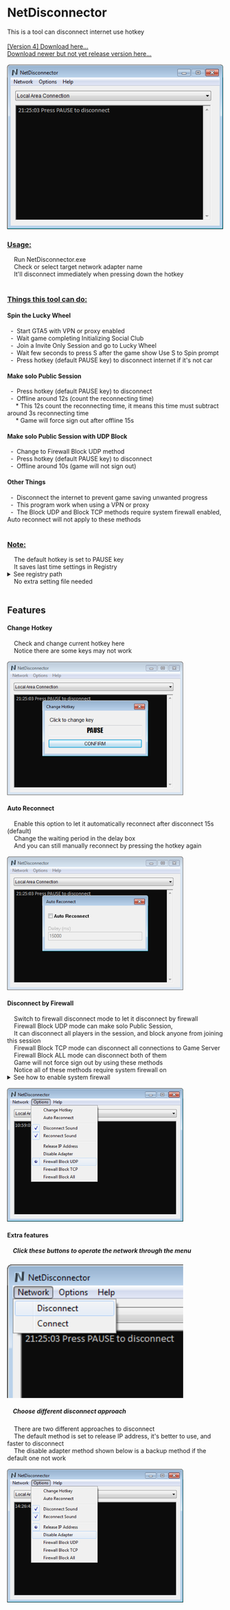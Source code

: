 # NetDisconnector
This is a tool can disconnect internet use hotkey<br>
<br>
[<ins>[Version 4] Download here...</ins>](https://github.com/Barracuda10/NetDisconnector/releases/download/1.3/NetDisconnector.exe)<br>
[<ins>Download newer but not yet release version here...</ins>](https://raw.githubusercontent.com/Barracuda10/NetDisconnector/master/NetDisconnector/x64/Release/NetDisconnector.exe)<br>
<br>
<img src="https://raw.githubusercontent.com/Barracuda10/others/master/NetDisconnector/netdisconnector_main.png?token=AHWAOFFFNR4TIK4XGH3ESJK6EESXA"><br>
<h3><ins>Usage:</ins></h3>
&nbsp;&nbsp;&nbsp;&nbsp;Run NetDisconnector.exe<br>
&nbsp;&nbsp;&nbsp;&nbsp;Check or select target network adapter name<br>
&nbsp;&nbsp;&nbsp;&nbsp;It'll disconnect immediately when pressing down the hotkey<br>
<br>
<h3><ins>Things this tool can do:</ins></h3>
<h4>Spin the Lucky Wheel</h4>
&nbsp;&nbsp;-&nbsp;&nbsp;Start GTA5 with VPN or proxy enabled<br>
&nbsp;&nbsp;-&nbsp;&nbsp;Wait game completing Initializing Social Club<br>
&nbsp;&nbsp;-&nbsp;&nbsp;Join a Invite Only Session and go to Lucky Wheel<br>
&nbsp;&nbsp;-&nbsp;&nbsp;Wait few seconds to press S after the game show Use S to Spin prompt<br>
&nbsp;&nbsp;-&nbsp;&nbsp;Press hotkey (default PAUSE key) to disconnect internet if it's not car<br>
<!--&nbsp;&nbsp;&nbsp;&nbsp;&nbsp;* Notice this method doesn't work very well now, consider wait 4.65 seconds instead<br>-->
<!--&nbsp;&nbsp;&nbsp;&nbsp;&nbsp;* Wait 4.65 seconds also work<br>-->
<!--&nbsp;&nbsp;&nbsp;&nbsp;&nbsp;* Another way to get more chance is to use the left stick of the controller<br>-->
<h4>Make solo Public Session</h4>
&nbsp;&nbsp;-&nbsp;&nbsp;Press hotkey (default PAUSE key) to disconnect<br>
&nbsp;&nbsp;-&nbsp;&nbsp;Offline around 12s (count the reconnecting time)<br>
&nbsp;&nbsp;&nbsp;&nbsp;&nbsp;* This 12s count the reconnecting time, it means this time must subtract around 3s reconnecting time<br>
&nbsp;&nbsp;&nbsp;&nbsp;&nbsp;* Game will force sign out after offline 15s<br>
<h4>Make solo Public Session with UDP Block</h4>
&nbsp;&nbsp;-&nbsp;&nbsp;Change to Firewall Block UDP method<br>
&nbsp;&nbsp;-&nbsp;&nbsp;Press hotkey (default PAUSE key) to disconnect<br>
&nbsp;&nbsp;-&nbsp;&nbsp;Offline around 10s (game will not sign out)<br>
<h4>Other Things</h4>
&nbsp;&nbsp;-&nbsp;&nbsp;Disconnect the internet to prevent game saving unwanted progress<br>
&nbsp;&nbsp;-&nbsp;&nbsp;This program work when using a VPN or proxy<br>
&nbsp;&nbsp;-&nbsp;&nbsp;The Block UDP and Block TCP methods require system firewall enabled, Auto reconnect will not apply to these methods<br>
<br>
<h3><ins>Note:</ins></h3>
&nbsp;&nbsp;&nbsp;&nbsp;The default hotkey is set to PAUSE key<br>
&nbsp;&nbsp;&nbsp;&nbsp;It saves last time settings in Registry<details><summary>See registry path</summary>
&nbsp;&nbsp;&nbsp;&nbsp;HKEY_CURRENT_USER\Software\NetDisconnector\NetDisconnector\Settings<br>
</details>
&nbsp;&nbsp;&nbsp;&nbsp;No extra setting file needed<br>
<br>
<h2>Features</h2>
<h4>Change Hotkey</h4>
&nbsp;&nbsp;&nbsp;&nbsp;Check and change current hotkey here<br>
&nbsp;&nbsp;&nbsp;&nbsp;Notice there are some keys may not work<br>
<br>
<img src="https://raw.githubusercontent.com/Barracuda10/others/master/NetDisconnector/netdisconnector_feature_1.png" width="410" height="310"><br>
<h4>Auto Reconnect</h4>
&nbsp;&nbsp;&nbsp;&nbsp;Enable this option to let it automatically reconnect after disconnect 15s (default)<br>
&nbsp;&nbsp;&nbsp;&nbsp;Change the waiting period in the delay box<br>
&nbsp;&nbsp;&nbsp;&nbsp;And you can still manually reconnect by pressing the hotkey again<br>
<br>
<img src="https://raw.githubusercontent.com/Barracuda10/others/master/NetDisconnector/netdisconnector_feature_2.png" width="410" height="310"><br>
<h4>Disconnect by Firewall</h4>
&nbsp;&nbsp;&nbsp;&nbsp;Switch to firewall disconnect mode to let it disconnect by firewall<br>
&nbsp;&nbsp;&nbsp;&nbsp;Firewall Block UDP mode can make solo Public Session, <br>
&nbsp;&nbsp;&nbsp;&nbsp;It can disconnect all players in the session, and block anyone from joining this session<br>
&nbsp;&nbsp;&nbsp;&nbsp;Firewall Block TCP mode can disconnect all connections to Game Server<br>
&nbsp;&nbsp;&nbsp;&nbsp;Firewall Block ALL mode can disconnect both of them<br>
&nbsp;&nbsp;&nbsp;&nbsp;Game will not force sign out by using these methods<br>
&nbsp;&nbsp;&nbsp;&nbsp;Notice all of these methods require system firewall on<br>
<details>
      <summary>See how to enable system firewall</summary>
      <br>
      <img src="https://raw.githubusercontent.com/Barracuda10/others/master/NetDisconnector/netdisconnector_feature_help_2.png" width=267 height=216><br>
      &nbsp;&nbsp;-&nbsp;&nbsp;Choose Open Firewall Settings in Help<br>
      <img src="https://raw.githubusercontent.com/Barracuda10/others/master/NetDisconnector/netdisconnector_fw.png" width=267 height=216><br>
      &nbsp;&nbsp;-&nbsp;&nbsp;Choose Turn Windows Defender Firewall on or off<br>
      <img src="https://raw.githubusercontent.com/Barracuda10/others/master/NetDisconnector/netdisconnector_fw_on.png" width=267 height=216><br>
      &nbsp;&nbsp;-&nbsp;&nbsp;Turn both network settings to on (If know which network profile is using, only need to turn currently using one on)<br>
</details>
<br>
<img src="https://raw.githubusercontent.com/Barracuda10/others/master/NetDisconnector/netdisconnector_feature_3-5.png" width="410" height="310"><br>
<h4>Extra features</h4>
<h5>&nbsp;&nbsp;&nbsp;&nbsp;Click these buttons to operate the network through the menu</h5>
<img src="https://raw.githubusercontent.com/Barracuda10/others/master/NetDisconnector/netdisconnector_manul.png" width="410" height="310"><br>
<h5>&nbsp;&nbsp;&nbsp;&nbsp;Choose different disconnect approach</h5>
&nbsp;&nbsp;&nbsp;&nbsp;There are two different approaches to disconnect<br>
&nbsp;&nbsp;&nbsp;&nbsp;The default method is set to release IP address, it's better to use, and faster to disconnect<br>
&nbsp;&nbsp;&nbsp;&nbsp;The disable adapter method shown below is a backup method if the default one not work<br>
<br>
<img src="https://raw.githubusercontent.com/Barracuda10/others/master/NetDisconnector/netdisconnector_method.png" width="410" height="310"><br>
